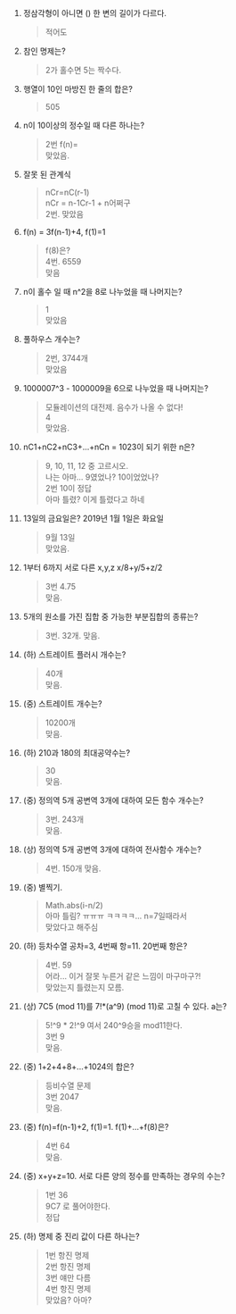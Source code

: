 1. 정삼각형이 아니면 () 한 변의 길이가 다르다.
    > 적어도
2. 참인 명제는?
    > 2가 홀수면 5는 짝수다.
3. 행열이 10인 마방진 한 줄의 합은?
    > 505
4. n이 10이상의 정수일 때 다른 하나는? 
    > 2번 f(n)=  
    맞았음.
5. 잘못 된 관계식
    > nCr=nC(r-1)  
    nCr = n-1Cr-1 + n어쩌구  
2번. 맞았음
6. f(n) = 3f(n-1)+4, f(1)=1
    > f(8)은?  
    > 4번. 6559  
    > 맞음
7. n이 홀수 일 때 n^2을 8로 나누었을 때 나머지는?
    > 1  
    > 맞았음
8. 풀하우스 개수는?
    > 2번, 3744개  
    맞았음
9. 1000007^3 - 1000009을 6으로 나누었을 때 나머지는?
    > 모듈레이션의 대전제. 음수가 나올 수 없다!  
    4  
    맞았음.
10. nC1+nC2+nC3+...+nCn = 1023이 되기 위한 n은?
    > 9, 10, 11, 12 중 고르시오.  
    나는 아마... 9였었나? 10이었었나?   
    2번 10이 정답  
    아마 틀렸? 이게 틀렸다고 하네
11. 13일의 금요일은? 2019년 1월 1일은 화요일
    > 9월 13일  
    맞았음.
12. 1부터 6까지 서로 다른 x,y,z x/8+y/5+z/2
    > 3번 4.75  
    맞음.
13. 5개의 원소를 가진 집합 중 가능한 부분집합의 종류는?
    > 3번. 32개.
    맞음.
14. (하) 스트레이트 플러시 개수는?
    > 40개  
    맞음.
15. (중) 스트레이트 개수는?
    > 10200개  
    맞음.
16. (하) 210과 180의 최대공약수는?
    > 30  
    맞음.
17. (중) 정의역 5개 공변역 3개에 대하여 모든 함수 개수는?
    > 3번. 243개  
    맞음.
18. (상) 정의역 5개 공변역 3개에 대하여 전사함수 개수는?
    > 4번. 150개
    맞음.
19. (중) 별찍기.
    > Math.abs(i-n/2)  
    아마 틀림? ㅠㅠㅠ ㅋㅋㅋㅋ... n=7일때라서  
    맞았다고 해주심
20. (하) 등차수열 공차=3, 4번째 항=11. 20번째 항은?
    > 4번. 59  
    어라... 이거 잘못 누른거 같은 느낌이 마구마구?!  
    맞았는지 틀렸는지 모름.
21. (상) 7C5 (mod 11)를 7!*(a^9) (mod 11)로 고칠 수 있다. a는?
    > 5!^9 * 2!^9 여서 240^9승을 mod11한다.   
    3번 9  
    맞음.
22. (중) 1+2+4+8+...+1024의 합은?
    > 등비수열 문제  
    3번 2047  
    맞음.
23. (중) f(n)=f(n-1)+2, f(1)=1. f(1)+...+f(8)은?
    > 4번 64  
    맞음.
24. (중) x+y+z=10. 서로 다른 양의 정수를 만족하는 경우의 수는?
    > 1번 36  
    9C7 로 풀어야한다.  
    정답
25. (하) 명제 중 진리 값이 다른 하나는?
    > 1번 항진 명제  
    2번 항진 명제  
    3번 얘만 다름  
    4번 항진 명제  
    맞았음? 아마?





